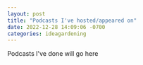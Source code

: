 ```yaml
---
layout: post
title: "Podcasts I've hosted/appeared on"
date: 2022-12-28 14:09:06 -0700
categories: ideagardening
---
```


Podcasts I've done will go here
